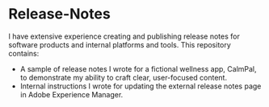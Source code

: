 # Release-Notes
I have extensive experience creating and publishing release notes for software products and internal platforms and tools.
This repository contains:
- A sample of release notes I wrote for a fictional wellness app, CalmPal, to demonstrate my ability to craft clear, user-focused content.
- Internal instructions I wrote for updating the external release notes page in Adobe Experience Manager.